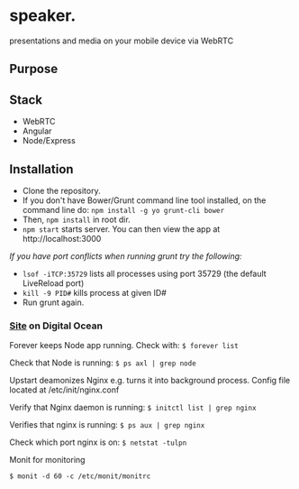 # speaker.
presentations and media on your mobile device via WebRTC

## Purpose

## Stack
* WebRTC
* Angular
* Node/Express

## Installation
* Clone the repository.
* If you don't have Bower/Grunt command line tool installed, on the command line do: ```npm install -g yo grunt-cli bower```
* Then, ```npm install``` in root dir.
* ```npm start``` starts server. You can then view the app at http://localhost:3000

_If you have port conflicts when running grunt try the following:_
* ```lsof -iTCP:35729``` lists all processes using port 35729 (the default LiveReload port)
* ```kill -9 PID#``` kills process at given ID#
* Run grunt again.


### [Site](http://192.241.231.123/) on Digital Ocean

Forever keeps Node app running. Check with: ```$ forever list```

Check that Node is running: ```$ ps axl | grep node```

Upstart deamonizes Nginx e.g. turns it into background process. Config file located at /etc/init/nginx.conf

Verify that Nginx daemon is running: ```$ initctl list | grep nginx```

Verifies that nginx is running: ```$ ps aux | grep nginx ```

Check which port nginx is on: ```$ netstat -tulpn ```

Monit for monitoring

```$ monit -d 60 -c /etc/monit/monitrc```
